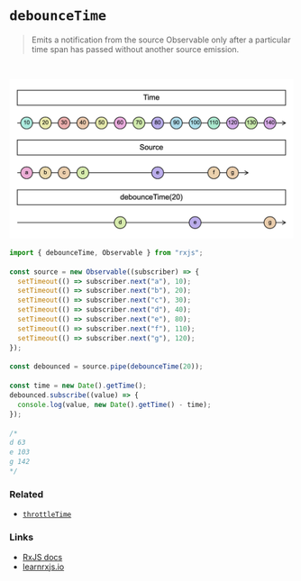 # `debounceTime`

> Emits a notification from the source Observable only after a particular time span has passed without another source emission.

<br/>

![diagram](diagram.png)

<!--code-snipet-start-->
```ts
import { debounceTime, Observable } from "rxjs";

const source = new Observable((subscriber) => {
  setTimeout(() => subscriber.next("a"), 10);
  setTimeout(() => subscriber.next("b"), 20);
  setTimeout(() => subscriber.next("c"), 30);
  setTimeout(() => subscriber.next("d"), 40);
  setTimeout(() => subscriber.next("e"), 80);
  setTimeout(() => subscriber.next("f"), 110);
  setTimeout(() => subscriber.next("g"), 120);
});

const debounced = source.pipe(debounceTime(20));

const time = new Date().getTime();
debounced.subscribe((value) => {
  console.log(value, new Date().getTime() - time);
});

/*
d 63
e 103
g 142
*/

```
<!--code-snipet-end-->

### Related

- [`throttleTime`](../throttleTime//)


### Links

- [RxJS docs](https://rxjs.dev/api/operators/debounceTime)
- [learnrxjs.io](https://www.learnrxjs.io/learn-rxjs/operators/filtering/debouncetime)